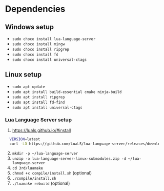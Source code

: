 # Dependencies

## Windows setup

* `sudo choco install lua-language-server`
* `sudo choco install mingw`
* `sudo choco install ripgrep` 
* `sudo choco install fd`
* `sudo choco install universal-ctags`

## Linux setup

* `sudo apt update`
* `sudo apt install build-essential cmake ninja-build`
* `sudo apt install ripgrep`
* `sudo apt install fd-find`
* `sudo apt install universal-ctags`

### Lua Language Server setup
1. https://luals.github.io/#install
 ```bash
   VERSION=latest
   curl -LO https://github.com/LuaLS/lua-language-server/releases/download/${VERSION}/lua-language-server-${VERSION}-submodules.zip
 ```
2. `mkdir -p ~/lua-language-server`
3. `unzip -o lua-language-server-linux-submodules.zip -d ~/lua-language-server`
4. `cd 3rd/luamake`
5. `chmod +x compile/install.sh` (optional)
6. `./compile/install.sh`
7. `./luamake rebuild` (optional)
